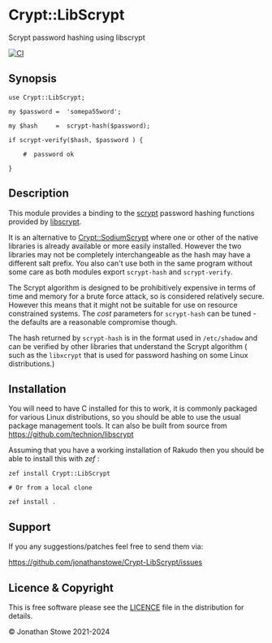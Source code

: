 # Crypt::LibScrypt

Scrypt password hashing using libscrypt

[![CI](https://github.com/jonathanstowe/Crypt-LibScrypt/actions/workflows/ci.yml/badge.svg?branch=main)](https://github.com/jonathanstowe/Crypt-LibScrypt/actions/workflows/ci.yml)

## Synopsis


    use Crypt::LibScrypt;

    my $password =  'somepa55word';

    my $hash     =  scrypt-hash($password);

    if scrypt-verify($hash, $password ) {

        #  password ok

    }

## Description

This module provides a binding to the [scrypt](https://en.wikipedia.org/wiki/Scrypt) password hashing functions provided by [libscrypt](https://github.com/technion/libscrypt).

It is an alternative to [Crypt::SodiumScrypt](https://github.com/jonathanstowe/Crypt-SodiumScrypt) where one or other of the native libraries is already available or more easily installed.
However the two libraries may not be completely interchangeable as the hash may have a different salt prefix. You also can't use both in the same program without some care as both modules
export `scrypt-hash` and `scrypt-verify`.

The Scrypt algorithm is designed to be prohibitively expensive in terms of time and memory for a brute force attack, so is considered relatively secure. However this means that it might not be suitable for use on resource constrained systems. The *cost* parameters for `scrypt-hash` can be tuned - the defaults are a reasonable compromise though.

The hash returned by `scrypt-hash` is in the format used in `/etc/shadow` and can be verified by other libraries that understand the Scrypt algorithm ( such as the `libxcrypt` that is used for password hashing on some Linux distributions.) 

## Installation

You will need to have C<libscrypt> installed for this to work, it is commonly packaged for various Linux distributions, so you should be able
to use the usual package management tools. It can also be built from source from https://github.com/technion/libscrypt

Assuming that you have a working installation of Rakudo then you should be able to install this with *zef* :

    zef install Crypt::LibScrypt

    # Or from a local clone

    zef install .

## Support

If you any suggestions/patches feel free to send them via:

https://github.com/jonathanstowe/Crypt-LibScrypt/issues

## Licence & Copyright

This is free software please see the [LICENCE](LICENCE) file in the distribution
for details.

© Jonathan Stowe 2021-2024

